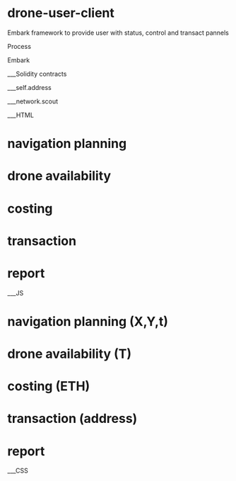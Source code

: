 # drone-user-client

Embark framework to provide user with status, control and transact pannels

Process

Embark

___Solidity contracts

___self.address

___network.scout

___HTML
# navigation planning
# drone availability
# costing
# transaction
# report

___JS
# navigation planning (X,Y,t)
# drone availability (T)
# costing (ETH)
# transaction (address)
# report

___CSS
